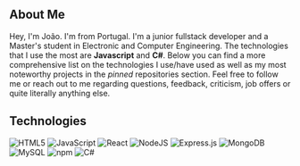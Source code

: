 
  
## About Me
Hey, I'm João. I'm from Portugal. I'm a junior fullstack developer and a Master's student in Electronic and Computer Engineering. The technologies that I use the most are **Javascript** and **C#**. Below you can find a more comprehensive list on the technologies I use/have used as well as my most noteworthy projects in the _pinned_ repositories section. Feel free to follow me or reach out to me regarding questions, feedback, criticism, job offers or quite literally anything else.

## Technologies
![HTML5](https://img.shields.io/badge/html5-%23E34F26.svg?style=for-the-badge&logo=html5&logoColor=white) ![JavaScript](https://shields.io/badge/JavaScript-F7DF1E?logo=JavaScript&logoColor=000&style=for-the-badge) ![React](https://img.shields.io/badge/react-%2320232a.svg?style=for-the-badge&logo=react&logoColor=%2361DAFB) ![NodeJS](https://img.shields.io/badge/node.js-6DA55F?style=for-the-badge&logo=node.js&logoColor=white) ![Express.js](https://img.shields.io/badge/express.js-%23404d59.svg?style=for-the-badge&logo=express&logoColor=%2361DAFB) ![MongoDB](https://img.shields.io/badge/MongoDB-%234ea94b.svg?style=for-the-badge&logo=mongodb&logoColor=white) ![MySQL](https://img.shields.io/badge/mysql-%2300f.svg?style=for-the-badge&logo=mysql&logoColor=white) ![npm](https://img.shields.io/badge/npm-CB3837?logo=npm&logoColor=fff&style=for-the-badge) ![C#](https://img.shields.io/badge/c%23-%23239120.svg?style=for-the-badge&logo=c-sharp&logoColor=white)
